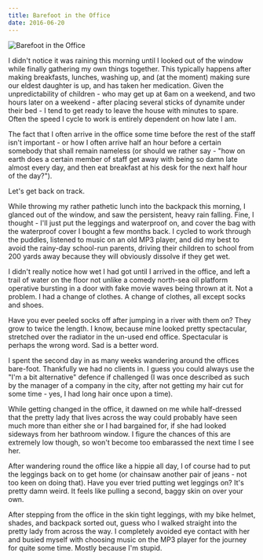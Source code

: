 ```yaml
---
title: Barefoot in the Office
date: 2016-06-20
---
```


![Barefoot in the Office](https://source.unsplash.com/ZYYS1kapOm8/1600x900)

I didn't notice it was raining this morning until I looked out of the window while finally gathering my own things together. This typically happens after making breakfasts, lunches, washing up, and (at the moment) making sure our eldest daughter is up, and has taken her medication. Given the unpredictability of children - who may get up at 6am on a weekend, and two hours later on a weekend - after placing several sticks of dynamite under their bed - I tend to get ready to leave the house with minutes to spare. Often the speed I cycle to work is entirely dependent on how late I am.

The fact that I often arrive in the office some time before the rest of the staff isn't important - or how I often arrive half an hour before a certain somebody that shall remain nameless (or should we rather say - "how on earth does a certain member of staff get away with being so damn late almost every day, and then eat breakfast at his desk for the next half hour of the day?").

Let's get back on track.

While throwing my rather pathetic lunch into the backpack this morning, I glanced out of the window, and saw the persistent, heavy rain falling. Fine, I thought - I'll just put the leggings and waterproof on, and cover the bag with the waterproof cover I bought a few months back. I cycled to work through the puddles, listened to music on an old MP3 player, and did my best to avoid the rainy-day school-run parents, driving their children to school from 200 yards away because they will obviously dissolve if they get wet.

I didn't really notice how wet I had got until I arrived in the office, and left a trail of water on the floor not unlike a comedy north-sea oil platform operative bursting in a door with fake movie waves being thrown at it. Not a problem. I had a change of clothes. A change of clothes, all except socks and shoes.

Have you ever peeled socks off after jumping in a river with them on? They grow to twice the length. I know, because mine looked pretty spectacular, stretched over the radiator in the un-used end office. Spectacular is perhaps the wrong word. Sad is a better word.

I spent the second day in as many weeks wandering around the offices bare-foot. Thankfully we had no clients in. I guess you could always use the "I'm a bit alternative" defence if challenged (I was once described as such by the manager of a company in the city, after not getting my hair cut for some time - yes, I had long hair once upon a time).

While getting changed in the office, it dawned on me while half-dressed that the pretty lady that lives across the way could probably have seen much more than either she or I had bargained for, if she had looked sideways from her bathroom window. I figure the chances of this are extremely low though, so won't become too embarassed the next time I see her.

After wandering round the office like a hippie all day, I of course had to put the leggings back on to get home (or chainsaw another pair of jeans - not too keen on doing that). Have you ever tried putting wet leggings on? It's pretty damn weird. It feels like pulling a second, baggy skin on over your own.

After stepping from the office in the skin tight leggings, with my bike helmet, shades, and backpack sorted out, guess who I walked straight into the pretty lady from across the way. I completely avoided eye contact with her and busied myself with choosing music on the MP3 player for the journey for quite some time. Mostly because I'm stupid.